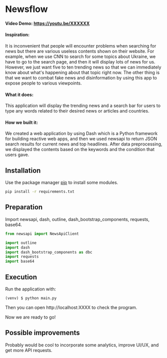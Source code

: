 # Newsflow
#### Video Demo:  <https://youtu.be/XXXXXX>
#### Inspiration:
It is inconvenient that people will encounter problems when searching for news but there are various useless contents shown on their website. For example, when we use CNN to search for some topics about Ukraine, we have to go to the search page, and then it will display lots of news for us. However, we just want five to ten trending news so that we can immediately know about what's happening about that topic right now. The other thing is that we want to combat fake news and disinformation by using this app to expose people to various viewpoints.

#### What it does:
This application will display the trending news and a search bar for users to type any words related to their desired news or articles and countries.

#### How we built it:
We created a web application by using Dash which is a Python framework for building reactive web apps, and then we used newsapi to return JSON search results for current news and top headlines. After data preprocessing, we displayed the contents based on the keywords and the condition that users gave.


## Installation
Use the package manager [pip](https://pip.pypa.io/en/stable/) to install some modules.

```bash
pip install -r requirements.txt
```

## Preparation
Import newsapi, dash, outline, dash_bootstrap_components, requests, base64.

```python
from newsapi import NewsApiClient

import outline
import dash
import dash_bootstrap_components as dbc
import requests
import base64
```

## Execution
Run the application with:
```
(venv) $ python main.py
```

Then you can open http://localhost:XXXX to check the program.

Now we are ready to go!

## Possible improvements
Probably would be cool to incorporate some analytics, improve UI/UX, and get more API requests.

